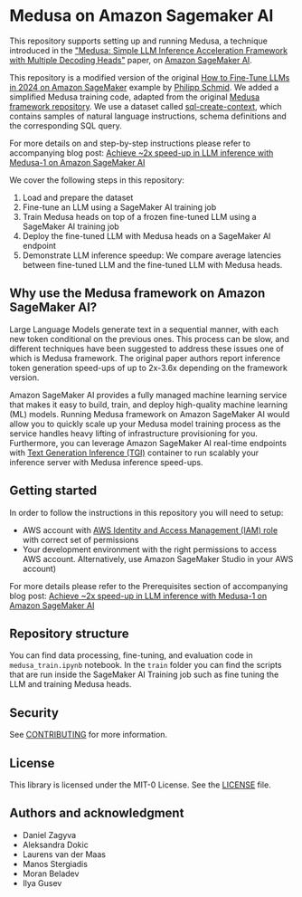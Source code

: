 # Medusa on Amazon Sagemaker AI

This repository supports setting up and running Medusa, a technique introduced in the ["Medusa: Simple LLM Inference 
Acceleration Framework with Multiple Decoding Heads"](https://arxiv.org/abs/2401.10774) paper, on [Amazon SageMaker AI](https://aws.amazon.com/sagemaker-ai/).

This repository is a modified version of the original [How to Fine-Tune LLMs in 2024 on Amazon SageMaker](https://github.com/philschmid/llm-sagemaker-sample/blob/main/notebooks/train-evalaute-llms-2024-trl.ipynb) example by [Philipp Schmid](https://www.philschmid.de/philipp-schmid). We added a simplified Medusa training code, adapted from the original [Medusa framework repository](https://github.com/FasterDecoding/Medusa).  We use a dataset called [sql-create-context](https://huggingface.co/datasets/b-mc2/sql-create-context), which contains samples of natural language instructions, schema definitions and the corresponding SQL query.

For more details on and step-by-step instructions please refer to accompanying blog post: [Achieve ~2x speed-up in LLM inference with Medusa-1 on Amazon SageMaker AI](https://aws.amazon.com/blogs/machine-learning/achieve-2x-speed-up-in-llm-inference-with-medusa-1-on-amazon-sagemaker-ai/)

We cover the following steps in this repository: 
1. Load and prepare the dataset
2. Fine-tune an LLM using a SageMaker AI training job
3. Train Medusa heads on top of a frozen fine-tuned LLM using a SageMaker AI training job
4. Deploy the fine-tuned LLM with Medusa heads on a SageMaker AI endpoint
5. Demonstrate LLM inference speedup: We compare average latencies between fine-tuned LLM and the fine-tuned LLM with Medusa heads.


## Why use the Medusa framework on Amazon SageMaker AI?

Large Language Models generate text in a sequential manner, with each new token conditional on the previous ones.
This process can be slow, and different techniques have been suggested to address these issues one of which is Medusa framework. 
The original paper authors report inference token generation speed-ups of up to 2x-3.6x depending on the framework version.

Amazon SageMaker AI provides a fully managed machine learning service that makes it easy to build, train, and deploy 
high-quality machine learning (ML) models. Running Medusa framework on Amazon SageMaker AI would allow you to quickly scale
up your Medusa model training process as the service handles heavy lifting of infrastructure provisioning for you. 
Furthermore, you can leverage Amazon SageMaker AI real-time endpoints with [Text Generation Inference (TGI)](https://github.com/huggingface/text-generation-inference) container to run
scalably your inference server with Medusa inference speed-ups.

## Getting started

In order to follow the instructions in this repository you will need to setup:
- AWS account with [AWS Identity and Access Management (IAM) role](https://aws.amazon.com/iam/) with correct set of permissions
- Your development environment with the right permissions to access AWS account. Alternatively, use Amazon SageMaker Studio in your AWS account)

For more details please refer to the Prerequisites section of accompanying blog post: [Achieve ~2x speed-up in LLM inference with Medusa-1 on Amazon SageMaker AI](https://aws.amazon.com/blogs/machine-learning/achieve-2x-speed-up-in-llm-inference-with-medusa-1-on-amazon-sagemaker-ai/)

## Repository structure

You can find data processing, fine-tuning, and evaluation code in `medusa_train.ipynb` notebook. In the `train` folder you can find the scripts that are run inside the SageMaker AI Training job such as fine tuning the LLM and training Medusa heads.

## Security
See [CONTRIBUTING](CONTRIBUTING.md#security-issue-notifications) for more information.

## License
This library is licensed under the MIT-0 License. See the [LICENSE](LICENSE) file.

## Authors and acknowledgment

* Daniel Zagyva
* Aleksandra Dokic
* Laurens van der Maas
* Manos Stergiadis
* Moran Beladev
* Ilya Gusev
